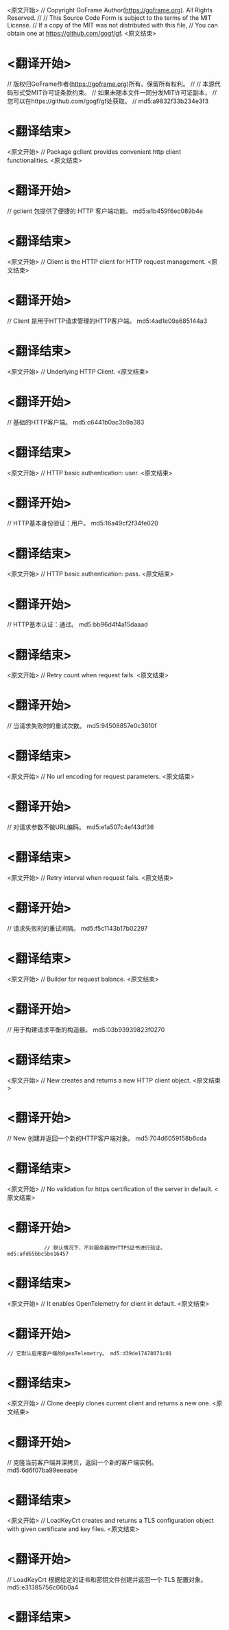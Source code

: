 
<原文开始>
// Copyright GoFrame Author(https://goframe.org). All Rights Reserved.
//
// This Source Code Form is subject to the terms of the MIT License.
// If a copy of the MIT was not distributed with this file,
// You can obtain one at https://github.com/gogf/gf.
<原文结束>

# <翻译开始>
// 版权归GoFrame作者(https://goframe.org)所有。保留所有权利。
//
// 本源代码形式受MIT许可证条款约束。
// 如果未随本文件一同分发MIT许可证副本，
// 您可以在https://github.com/gogf/gf处获取。
// md5:a9832f33b234e3f3
# <翻译结束>


<原文开始>
// Package gclient provides convenient http client functionalities.
<原文结束>

# <翻译开始>
// gclient 包提供了便捷的 HTTP 客户端功能。 md5:e1b459f6ec089b4e
# <翻译结束>


<原文开始>
// Client is the HTTP client for HTTP request management.
<原文结束>

# <翻译开始>
// Client 是用于HTTP请求管理的HTTP客户端。 md5:4ad1e09a685144a3
# <翻译结束>


<原文开始>
// Underlying HTTP Client.
<原文结束>

# <翻译开始>
// 基础的HTTP客户端。 md5:c6441b0ac3b9a383
# <翻译结束>


<原文开始>
// HTTP basic authentication: user.
<原文结束>

# <翻译开始>
// HTTP基本身份验证：用户。 md5:16a49cf2f34fe020
# <翻译结束>


<原文开始>
// HTTP basic authentication: pass.
<原文结束>

# <翻译开始>
// HTTP基本认证：通过。 md5:bb96d4f4a15daaad
# <翻译结束>


<原文开始>
// Retry count when request fails.
<原文结束>

# <翻译开始>
// 当请求失败时的重试次数。 md5:94508857e0c3610f
# <翻译结束>


<原文开始>
// No url encoding for request parameters.
<原文结束>

# <翻译开始>
// 对请求参数不做URL编码。 md5:e1a507c4ef43df36
# <翻译结束>


<原文开始>
// Retry interval when request fails.
<原文结束>

# <翻译开始>
// 请求失败时的重试间隔。 md5:f5c1143b17b02297
# <翻译结束>


<原文开始>
// Builder for request balance.
<原文结束>

# <翻译开始>
// 用于构建请求平衡的构造器。 md5:03b93939823f0270
# <翻译结束>


<原文开始>
// New creates and returns a new HTTP client object.
<原文结束>

# <翻译开始>
// New 创建并返回一个新的HTTP客户端对象。 md5:704d6059158b6cda
# <翻译结束>


<原文开始>
// No validation for https certification of the server in default.
<原文结束>

# <翻译开始>
				// 默认情况下，不对服务器的HTTPS证书进行验证。 md5:afd65bbc5be16457
# <翻译结束>


<原文开始>
// It enables OpenTelemetry for client in default.
<原文结束>

# <翻译开始>
	// 它默认启用客户端的OpenTelemetry。 md5:d39de17478071c01
# <翻译结束>


<原文开始>
// Clone deeply clones current client and returns a new one.
<原文结束>

# <翻译开始>
// 克隆当前客户端并深拷贝，返回一个新的客户端实例。 md5:6d6f07ba99eeeabe
# <翻译结束>


<原文开始>
// LoadKeyCrt creates and returns a TLS configuration object with given certificate and key files.
<原文结束>

# <翻译开始>
// LoadKeyCrt 根据给定的证书和密钥文件创建并返回一个 TLS 配置对象。 md5:e31385756c06b0a4
# <翻译结束>

